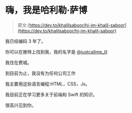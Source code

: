 # 嗨，我是哈利勒·萨博

> 原文:[https://dev.to/khalilsaboor/hi-im-khalil-saboor](https://dev.to/khalilsaboor/hi-im-khalil-saboor)

我已经编码 3 年了。

你可以在推特上找到我，我的名字是 [@justcallme_lil](https://twitter.com/justcallme_lil)

我住在费城。

到目前为止，我没有为任何公司工作

我主要用这些语言编程:HTML，CSS，Js。

我目前正在学习更多关于前端和 Swift 的知识。

很高兴见到你。